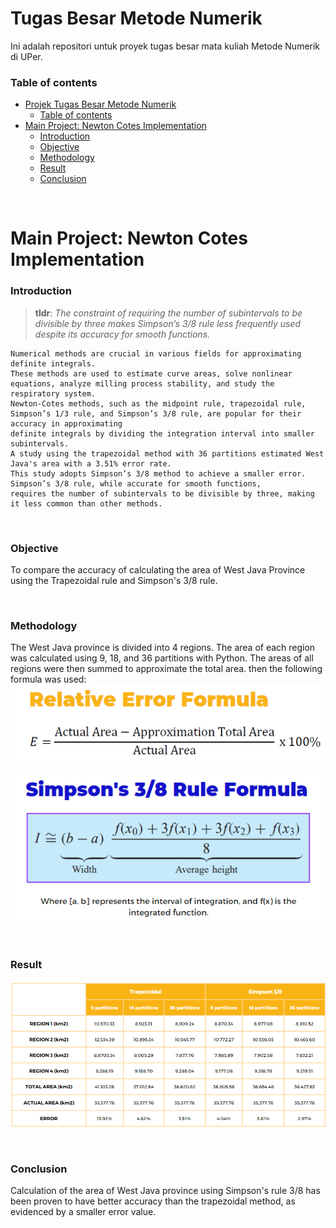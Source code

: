 # Tugas Besar Metode Numerik

Ini adalah repositori untuk proyek tugas besar mata kuliah Metode Numerik di UPer.

### Table of contents

- [Projek Tugas Besar Metode Numerik](#tugas-besar-metode-numerik)
    - [Table of contents](#table-of-contents)
- [Main Project: Newton Cotes Implementation ](#main-project-newton-cotes-implementation-)
    - [Introduction ](#introduction-)
    - [Objective ](#objective-)
    - [Methodology ](#methodology-)
    - [Result ](#result-)
    - [Conclusion ](#conclusion-)

<br/>

# Main Project: Newton Cotes Implementation <a name="project"></a>

### Introduction <a name="prob"></a>

> **tldr**: _The constraint of requiring the number of subintervals to be divisible by three makes Simpson’s 3/8 rule less frequently used despite its accuracy for smooth functions._

```
Numerical methods are crucial in various fields for approximating definite integrals.
These methods are used to estimate curve areas, solve nonlinear equations, analyze milling process stability, and study the respiratory system.
Newton-Cotes methods, such as the midpoint rule, trapezoidal rule, Simpson’s 1/3 rule, and Simpson’s 3/8 rule, are popular for their accuracy in approximating
definite integrals by dividing the integration interval into smaller subintervals.
A study using the trapezoidal method with 36 partitions estimated West Java's area with a 3.51% error rate.
This study adopts Simpson’s 3/8 method to achieve a smaller error. Simpson’s 3/8 rule, while accurate for smooth functions,
requires the number of subintervals to be divisible by three, making it less common than other methods.
```

<br/>

### Objective <a name="sol"></a>

To compare the accuracy of calculating the area of West Java Province using the Trapezoidal rule and Simpson's 3/8 rule.

<br/>

### Methodology <a name="hw"></a>

The West Java province is divided into 4 regions. The area of each region was calculated using 9, 18, and 36 partitions with Python. The areas of all regions were then summed to approximate the total area. then the following formula was used:
![Method](https://github.com/Aryasharii/metode-numerik/blob/UAS/Method/Screenshot%202024-06-01%20164643.png)
![Method](https://github.com/Aryasharii/metode-numerik/blob/UAS/Method/Screenshot%202024-06-01%20164929.png)

<br/>

### Result <a name="hwsetup"></a>

![Result](https://github.com/Aryasharii/metode-numerik/blob/UAS/Result/Screenshot%202024-06-01%20132947.png)

<br/>

### Conclusion <a name="comm"></a>

Calculation of the area of West Java province using Simpson's rule 3/8 has been proven to have better accuracy than the trapezoidal method, as evidenced by a smaller error value. 

<br/>
